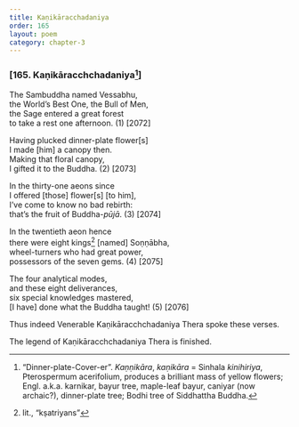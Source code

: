 ```yaml
---
title: Kaṇikāracchadaniya
order: 165
layout: poem
category: chapter-3
---
```


### \[165. Kaṇikāra<span class="diacritics" data-state="on">c</span><span class="no-diacritics" data-state="off">ch</span>chadaniya[^1]\]

The Sambuddha named Vessabhu,  
the World’s Best One, the Bull of Men,  
the Sage entered a great forest  
to take a rest one afternoon. (1) \[2072\]

Having plucked dinner-plate flower\[s\]  
I made \[him\] a canopy then.  
Making that floral canopy,  
I gifted it to the Buddha. (2) \[2073\]

In the thirty-one aeons since  
I offered \[those\] flower\[s\] \[to him\],  
I’ve come to know no bad rebirth:  
that’s the fruit of Buddha-*pūjā*. (3) \[2074\]

In the twentieth aeon hence  
there were eight kings[^2] \[named\] Soṇṇābha,  
wheel-turners who had great power,  
possessors of the seven gems. (4) \[2075\]

The four analytical modes,  
and these eight deliverances,  
six special knowledges mastered,  
\[I have\] done what the Buddha taught! (5) \[2076\]

Thus indeed Venerable Kaṇikāra<span class="diacritics" data-state="on">c</span><span class="no-diacritics" data-state="off">ch</span>chadaniya Thera spoke these verses.

The legend of Kaṇikāra<span class="diacritics" data-state="on">c</span><span class="no-diacritics" data-state="off">ch</span>chadaniya Thera is finished.

[^1]: “Dinner-plate-Cover-er”. *Kaṇṇikāra*, *kaṇikāra* = Sinhala *kinihiriya*, Pterospermum acerifolium, produces a brilliant mass of yellow flowers; Engl. a.k.a. karnikar, bayur tree, maple-leaf bayur, caniyar (now archaic?), dinner-plate tree; Bodhi tree of Siddhattha Buddha.

[^2]: lit., “kṣatriyans”
